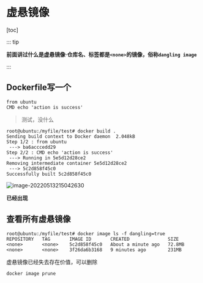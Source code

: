 # 虚悬镜像

[toc]

::: tip

**前面讲过什么是虚悬镜像·仓库名、标签都是`<none>`的镜像，俗称`dangling image`**

:::

## Dockerfile写一个

```
from ubuntu
CMD echo 'action is success'
```

> 测试，没什么

```
root@ubuntu:/myfile/test# docker build .
Sending build context to Docker daemon  2.048kB
Step 1/2 : from ubuntu
 ---> ba6acccedd29
Step 2/2 : CMD echo 'action is success'
 ---> Running in 5e5d12d28ce2
Removing intermediate container 5e5d12d28ce2
 ---> 5c2d858f45c0
Successfully built 5c2d858f45c0
```

![image-20220513215042630](https://s2.loli.net/2022/05/13/rW3IABKVTEPyXsw.png)

**已经出现**



## 查看所有虚悬镜像

```
root@ubuntu:/myfile/test# docker image ls -f dangling=true
REPOSITORY   TAG       IMAGE ID       CREATED              SIZE
<none>       <none>    5c2d858f45c0   About a minute ago   72.8MB
<none>       <none>    3f26da6b3168   9 minutes ago        231MB
```

虚悬镜像已经失去存在价值，可以删除

```
docker image prune
```

